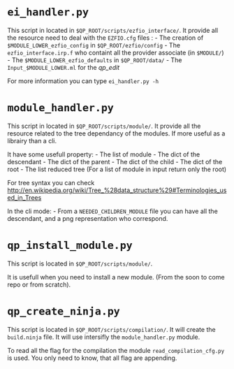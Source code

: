 # `ei_handler.py`

This script in located in `$QP_ROOT/scripts/ezfio_interface/`.
It provide all the resource need to deal with the `EZFIO.cfg` files :
    - The creation of `$MODULE_LOWER_ezfio_config` in `$QP_ROOT/ezfio/config`
    - The `ezfio_interface.irp.f` who containt all the provider associate (in `$MODULE/`)
    - The `$MODULE_LOWER_ezfio_defaults` in `$QP_ROOT/data/`
    - The `Input_$MODULE_LOWER.ml` for the *qp_edit*

For more information you can type `ei_handler.py -h`

# `module_handler.py`

This script in located in `$QP_ROOT/scripts/module/`.
It provide all the resource related to the tree dependancy of the modules.
If more useful as a librairy than a cli.

It have some usefull property:
    - The list of module
    - The dict of the descendant
    - The dict of the parent
    - The dict of the child
    - The dict of the root
    - The list reduced tree (For a list of module in input return only the root)

For tree syntax you can check http://en.wikipedia.org/wiki/Tree_%28data_structure%29#Terminologies_used_in_Trees

In the cli mode:
    - From a `NEEDED_CHILDREN_MODULE` file you can have all the descendant, and a png
    representation who correspond.


# `qp_install_module.py`
This script is located in `$QP_ROOT/scripts/module/`.

It is usefull when you need to install a new module. (From the soon to come repo or from scratch).

# `qp_create_ninja.py`

This script is located in `$QP_ROOT/scripts/compilation/`.
It will create the `build.ninja` file. It will use intersifly the `module_handler.py` module.

To read all the flag for the compilation the module `read_compilation_cfg.py` is used. 
You only need to know, that all flag are appending.
